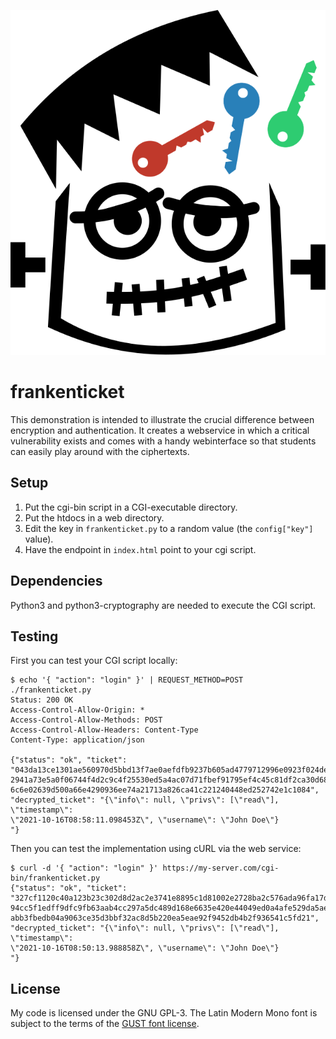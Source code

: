 ![Frankenticket Logo](https://raw.githubusercontent.com/johndoe31415/frankenticket/master/htdocs/frankenticket.svg)

# frankenticket
This demonstration is intended to illustrate the crucial difference between
encryption and authentication. It creates a webservice in which a critical
vulnerability exists and comes with a handy webinterface so that students can
easily play around with the ciphertexts.

## Setup
1. Put the cgi-bin script in a CGI-executable directory.
2. Put the htdocs in a web directory.
3. Edit the key in `frankenticket.py` to a random value (the `config["key"]`
   value).
4. Have the endpoint in `index.html` point to your cgi script.

## Dependencies
Python3 and python3-cryptography are needed to execute the CGI script.

## Testing
First you can test your CGI script locally:

```
$ echo '{ "action": "login" }' | REQUEST_METHOD=POST ./frankenticket.py
Status: 200 OK
Access-Control-Allow-Origin: *
Access-Control-Allow-Methods: POST
Access-Control-Allow-Headers: Content-Type
Content-Type: application/json

{"status": "ok", "ticket":
"043da13ce1301ae560970d5bbd13f7ae0aefdfb9237b605ad4779712996e0923f024de294b002c
2941a73e5a0f06744f4d2c9c4f25530ed5a4ac07d71fbef91795ef4c45c81df2ca30d68953ce8c6
6c6e02639d500a66e4290936ee74a21713a826ca41c221240448ed252742e1c1084",
"decrypted_ticket": "{\"info\": null, \"privs\": [\"read\"], \"timestamp\":
\"2021-10-16T08:58:11.098453Z\", \"username\": \"John Doe\"}           "}
```

Then you can test the implementation using cURL via the web service:

```
$ curl -d '{ "action": "login" }' https://my-server.com/cgi-bin/frankenticket.py
{"status": "ok", "ticket":
"327cf1120c40a123b23c302d8d2ac2e3741e8895c1d81002e2728ba2c576ada96fa17dd624c3b8
94cc5f1edff9dfc9fb63aab4cc297a5dc489d168e6635e420e44049ed0a4afe529da5aebdf9cee2
abb3fbedb04a9063ce35d3bbf32ac8d5b220ea5eae92f9452db4b2f936541c5fd21",
"decrypted_ticket": "{\"info\": null, \"privs\": [\"read\"], \"timestamp\":
\"2021-10-16T08:50:13.988858Z\", \"username\": \"John Doe\"}           "}
```

## License
My code is licensed under the GNU GPL-3. The Latin Modern Mono font is subject
to the terms of the [GUST font license](http://www.gust.org.pl/projects/e-foundry/latin-modern).
